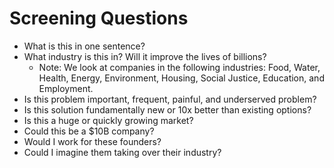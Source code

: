 # Screening Questions
- What is this in one sentence?
- What industry is this in? Will it improve the lives of billions?
  - Note: We look at companies in the following industries: Food, Water, Health, Energy, Environment, Housing, Social Justice, Education, and Employment.
- Is this problem important, frequent, painful, and underserved problem?
- Is this solution fundamentally new or 10x better than existing options?
- Is this a huge or quickly growing market?
- Could this be a $10B company?
- Would I work for these founders?
- Could I imagine them taking over their industry?
